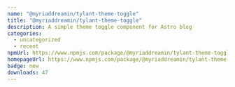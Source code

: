 ```yaml
---
name: "@myriaddreamin/tylant-theme-toggle"
title: "@myriaddreamin/tylant-theme-toggle"
description: A simple theme toggle component for Astro blog
categories:
  - uncategorized
  - recent
npmUrl: https://www.npmjs.com/package/@myriaddreamin/tylant-theme-toggle
homepageUrl: https://www.npmjs.com/package/@myriaddreamin/tylant-theme-toggle
badge: new
downloads: 47
---
```

